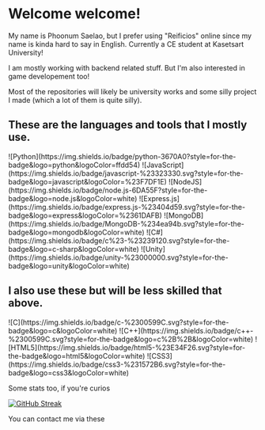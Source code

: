 <h1> 
    Welcome welcome!
</h1>

My name is Phoonum Saelao, but I prefer using "Reificios" online since my name is kinda hard to say in English.
Currently a CE student at Kasetsart University!

I am mostly working with backend related stuff. But I'm also interested in game developement too!

Most of the repositories will likely be university works and some silly project I made (which a lot of them is quite silly).

<h2>
These are the languages and tools that I mostly use.
</h2>
![Python](https://img.shields.io/badge/python-3670A0?style=for-the-badge&logo=python&logoColor=ffdd54)
![JavaScript](https://img.shields.io/badge/javascript-%23323330.svg?style=for-the-badge&logo=javascript&logoColor=%23F7DF1E) 
![NodeJS](https://img.shields.io/badge/node.js-6DA55F?style=for-the-badge&logo=node.js&logoColor=white)
![Express.js](https://img.shields.io/badge/express.js-%23404d59.svg?style=for-the-badge&logo=express&logoColor=%2361DAFB)
![MongoDB](https://img.shields.io/badge/MongoDB-%234ea94b.svg?style=for-the-badge&logo=mongodb&logoColor=white)
![C#](https://img.shields.io/badge/c%23-%23239120.svg?style=for-the-badge&logo=c-sharp&logoColor=white)
![Unity](https://img.shields.io/badge/unity-%23000000.svg?style=for-the-badge&logo=unity&logoColor=white)
<h2>
I also use these but will be less skilled that above.
</h2>
![C](https://img.shields.io/badge/c-%2300599C.svg?style=for-the-badge&logo=c&logoColor=white)
![C++](https://img.shields.io/badge/c++-%2300599C.svg?style=for-the-badge&logo=c%2B%2B&logoColor=white)
![HTML5](https://img.shields.io/badge/html5-%23E34F26.svg?style=for-the-badge&logo=html5&logoColor=white)
![CSS3](https://img.shields.io/badge/css3-%231572B6.svg?style=for-the-badge&logo=css3&logoColor=white)

Some stats too, if you're curios

[![GitHub Streak](https://github-readme-streak-stats.herokuapp.com?user=Reificios&theme=tokyonight&hide_border=true&date_format=j%20M%5B%20Y%5D)](https://git.io/streak-stats)

You can contact me via these